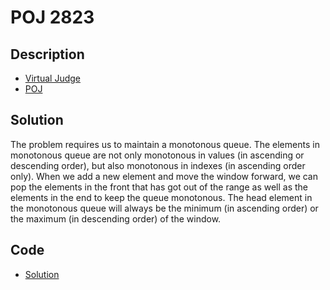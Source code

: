 # POJ 2823

## Description

- [Virtual Judge](https://vjudge.net/problem/POJ-2823)
- [POJ](http://poj.org/problem?id=2823)

## Solution

The problem requires us to maintain a monotonous queue. The elements in monotonous queue are not only monotonous in values (in ascending or descending order), but also monotonous in indexes (in ascending order only). When we add a new element and move the window forward, we can pop the elements in the front that has got out of the range as well as the elements in the end to keep the queue monotonous. The head element in the monotonous queue will always be the minimum (in ascending order) or the maximum (in descending order) of the window.

## Code

- [Solution](POJ.2823.0.cpp)
